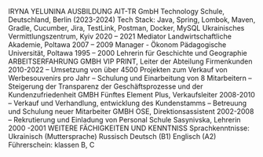 IRYNA
YELUNINA
AUSBILDUNG
AIT-TR GmbH Technology Schule, Deutschland, Berlin (2023-2024)
Tech Stack: Java, Spring, Lombok, Maven, Gradle, Cucumber, Jira,
TestLink, Postman, Docker, MySQL
Ukrainisches Vermittlungszentrum, Kyiv 2020 – 2021
Mediator
Landwirtschaftliche Akademie, Poltawa 2007 – 2009
Manager - Ökonom
Pädagogische Universität, Poltawa 1995 – 2000
Lehrerin für Geschichte und Geographie
ARBEITSERFAHRUNG
GMBH VIP PRINT, Leiter der Abteilung Firmenkunden 2010-2022
– Umsetzung von über 4500 Projekten zum Verkauf von
Werbesouvenirs pro Jahr
– Schulung und Einarbeitung von 8 Mitarbeitern
– Steigerung der Transparenz der Geschäftsprozesse und der
Kundenzufriedenheit
GMBH Fünftes Element Plus, Verkaufsleiter 2008-2010
– Verkauf und Verhandlung, entwicklung des Kundenstamms
– Betreuung und Schulung neuer Mitarbeiter
GMBH OSE, Direktionsassistent 2002-2008
– Rekrutierung und Einladung von Personal
Schule Sasynivska, Lehrerin 2000 -2001
WEITERE FÄCHIGKEITEN UND KENNTNISS
Sprachkenntnisse:
Ukrainisch (Muttersprache)
Russisch
Deutsch (B1)
Englisch (A2)
Führerschein: klassen B, C
